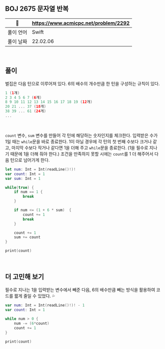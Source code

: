 ## BOJ 2675 문자열 반복

|🔗|https://www.acmicpc.net/problem/2292|
|---|---|
|풀이 언어|Swift|
|풀이 날짜|22.02.06|

</br>


##  풀이

 벌집은 다음 턴으로 이루어져 있다. 6의 배수의 개수만큼 한 턴을 구성하는 규칙이 있다.
 ```Swift
 1 (1걔)
 2 3 4 5 6 7 (6개)
 8 9 10 11 12 13 14 15 16 17 18 19 (12개)
 20 21 ... 37 (18개)
 38 39 ... 61 (24게)
 ...
 ```
 
 </br>

`count` 변수, `sum` 변수를 만들어 각 턴에 해당하는 숫자인지를 체크한다. 
입력받은 수가 1일 때는 `while`문을 바로 종료한다. 1이 아닐 경우에 각 턴의 첫 번째 수보다 크거나 같고, 마지막 수보다 작거나 같다면 1을 더해 주고 `while`문을 종료한다. (1을 필수로 지나기 때문에 1을 더해 줘야 한다.)
 조건을 만족하지 못할 시에는 `count`를 1 더 해주어서 다음 턴으로 넘어가게 한다.

```Swift
let num: Int = Int(readLine()!)!
var count: Int = 1
var sum: Int = 1

while(true) {
    if num == 1 {
        break
    }

    if num <= (1 + 6 * sum)  {
        count += 1
        break
    }

    count += 1
    sum += count
}

print(count)
```

</br>

## 더 고민해 보기

필수로 지나는 1을 입력받는 변수에서 빼준 다음, 6의 배수만큼 빼는 방식을 활용하여 코드를 짧게 줄일 수 있었다. 💦

```Swift
var num: Int = Int(readLine()!)! - 1
var count: Int = 1
 
while num > 0 {
    num -= (6*count)
    count += 1
}

print(count)
```
